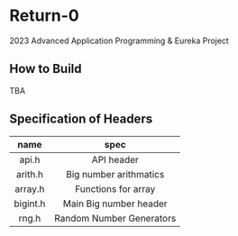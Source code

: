 # Return-0
2023 Advanced Application Programming &amp; Eureka Project

## How to Build
TBA

## Specification of Headers
|name|spec|
|:---:|:---:|
|api.h|API header|
|arith.h|Big number arithmatics|
|array.h|Functions for array|
|bigint.h|Main Big number header|
|rng.h|Random Number Generators|
